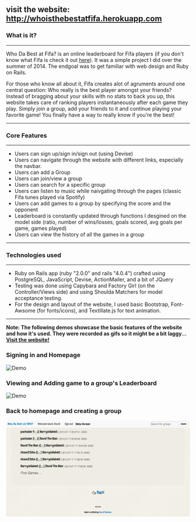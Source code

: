 visit the website: http://whoisthebestatfifa.herokuapp.com
-----------


### What is it?
---

Who Da Best at Fifa? is an online leaderboard for Fifa players (if you don't know what Fifa is check it out [here](http://en.wikipedia.org/wiki/FIFA_14)). It was a simple project I did over the summer of 2014. The endgoal was to get familiar with web design and Ruby on Rails.

For those who know all about it, Fifa creates alot of agruments around one central question: Who really is the best player amongst your friends? Instead of bragging about your skills with no stats to back you up, this website takes care of ranking players instantaneously after each game they play. Simply join a group, add your friends to it and continue playing your favorite game! You finally have a way to really know if you're the best!

---

### Core Features
---

- Users can sign up/sign in/sign out (using Devise)
- Users can navigate through the website with different links, especially the navbar.
- Users can add a Group
- Users can join/view a group
- Users can search for a specific group
- Users can listen to music while naivgating through the pages (classic Fifa tunes played via Spotify)
- Users can add games to a group by specifying the score and the opponent
- Leaderboard is constantly updated through functions I desgined on the model side (ratio, number of wins/losses, goals scored, avg goals per game, games played)
- Users can view the history of all the games in a group

---

### Technologies used
---

- Ruby on Rails app (ruby "2.0.0" and rails "4.0.4") crafted using PostgreSQL, JavaScript, Devise, ActionMailer, and a bit of JQuery
- Testing was done using Capybara and Factory Girl (on the Controller/Views side) and using Shoulda Matchers for model acceptance testing.
- For the design and layout of the website, I used basic Bootstrap, Font-Awsome (for fonts/icons), and Textillate.js for text animation.


---

**Note: The following demos showcase the basic features of the website and how it's used.
        They were recorded as gifs so it might be a bit laggy... [Visit the website!](http://whoisthebestatfifa.herokuapp.com)**
        
### Signing in and Homepage

![Demo](/fifa_var/fifa_1.gif)

### Viewing and Adding game to a group's Leaderboard

![Demo](/fifa_var/fifa_2.gif)

### Back to homepage and creating a group

![Demo](/fifa_var/fifa_3.gif)
